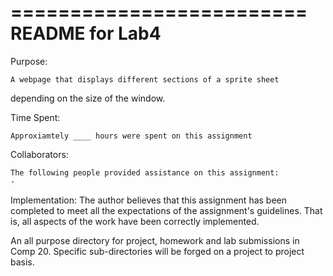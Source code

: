 
=========================
  README for Lab4
=========================



Purpose: 

    A webpage that displays different sections of a sprite sheet 
depending on the size of the window. 

			
Time Spent:

    Approxiamtely ____ hours were spent on this assignment


Collaborators: 

    The following people provided assistance on this assignment:
	- 


Implementation: 
    The author believes that this assignment has been completed to meet 
all the expectations of the assignment's guidelines. That is, all aspects 
of the work have been correctly implemented. 


An all purpose directory for project, homework and lab submissions 
  in Comp 20. Specific sub-directories will be forged on a project to project 
  basis. 

